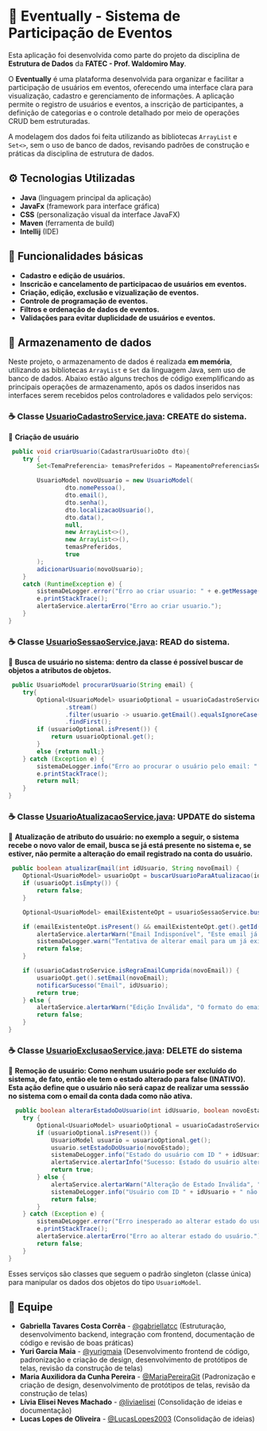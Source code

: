 # 📆 Eventually - Sistema de Participação de Eventos
Esta aplicação foi desenvolvida como parte do projeto da disciplina de **Estrutura de Dados** da **FATEC - Prof. Waldomiro May**.

O **Eventually** é uma plataforma desenvolvida para organizar e facilitar a participação de usuários em eventos, oferecendo uma interface clara para visualização, cadastro e gerenciamento de informações. A aplicação permite o registro de usuários e eventos, a inscrição de participantes, a definição de categorias e o controle detalhado por meio de operações CRUD bem estruturadas.

A modelagem dos dados foi feita utilizando as bibliotecas `ArrayList` e `Set<>`, sem o uso de banco de dados, revisando padrões de construção e práticas da disciplina de estrutura de dados.

## ⚙️ Tecnologias Utilizadas

- **Java** (linguagem principal da aplicação)
- **JavaFx** (framework para interface gráfica)
- **CSS** (personalização visual da interface JavaFX)
- **Maven** (ferramenta de build)
- **Intellij** (IDE)

## 📌 Funcionalidades básicas

- **Cadastro e edição de usuários.**  
- **Inscricão e cancelamento de participacao de usuários em eventos.**  
- **Criação, edição, exclusão e vizualização de eventos.**  
- **Controle de programação de eventos.**  
- **Filtros e ordenação de dados de eventos.**  
- **Validações para evitar duplicidade de usuários e eventos.**

## 📃 Armazenamento de dados

Neste projeto, o armazenamento de dados é realizada **em memória**, utilizando as bibliotecas `ArrayList` e `Set` da linguagem Java, sem uso de banco de dados. Abaixo estão alguns trechos de código exemplificando as principais operações de armazenamento, após os dados inseridos nas interfaces serem recebidos pelos controladores e validados pelo serviços:


### ☕ Classe [UsuarioCadastroService.java](https://github.com/gabriellatcc/Eventually/blob/main/src/main/java/com/eventually/service/UsuarioCadastroService.java): CREATE do sistema.

📍 **Criação de usuário**
```java
 public void criarUsuario(CadastrarUsuarioDto dto){
    try {
        Set<TemaPreferencia> temasPreferidos = MapeamentoPreferenciasService.mapearPreferencias(dto.preferencias());

        UsuarioModel novoUsuario = new UsuarioModel(
                dto.nomePessoa(),
                dto.email(),
                dto.senha(),
                dto.localizacaoUsuario(),
                dto.data(),
                null,
                new ArrayList<>(),
                new ArrayList<>(),
                temasPreferidos,
                true
        );
        adicionarUsuario(novoUsuario);
    }
    catch (RuntimeException e) {
        sistemaDeLogger.error("Erro ao criar usuario: " + e.getMessage());
        e.printStackTrace();
        alertaService.alertarErro("Erro ao criar usuario.");
    }
}
```

### ☕ Classe [UsuarioSessaoService.java](https://github.com/gabriellatcc/Eventually/blob/main/src/main/java/com/eventually/service/UsuarioSessaoService.java): READ do sistema.

📍 **Busca de usuário no sistema: dentro da classe é possível buscar de objetos a atributos de objetos.**
```java
 public UsuarioModel procurarUsuario(String email) {
    try{
        Optional<UsuarioModel> usuarioOptional = usuarioCadastroService.getAllUsuarios()
                .stream()
                .filter(usuario -> usuario.getEmail().equalsIgnoreCase(email))
                .findFirst();
        if (usuarioOptional.isPresent()) {
            return usuarioOptional.get();
        }
        else {return null;}
    } catch (Exception e) {
        sistemaDeLogger.info("Erro ao procurar o usuário pelo email: " + e.getMessage());
        e.printStackTrace();
        return null;
    }
}
```
### ☕ Classe [UsuarioAtualizacaoService.java](https://github.com/gabriellatcc/Eventually/blob/main/src/main/java/com/eventually/service/UsuarioAtualizacaoService.java): UPDATE do sistema

📍 **Atualização de atributo do usuário: no exemplo a seguir, o sistema recebe o novo valor de email, busca se já está presente no sistema e, se estiver, não permite a alteração do email registrado na conta do usuário.**
```java
 public boolean atualizarEmail(int idUsuario, String novoEmail) {
    Optional<UsuarioModel> usuarioOpt = buscarUsuarioParaAtualizacao(idUsuario);
    if (usuarioOpt.isEmpty()) {
        return false;
    }

    Optional<UsuarioModel> emailExistenteOpt = usuarioSessaoService.buscarUsuarioPorEmail(novoEmail);

    if (emailExistenteOpt.isPresent() && emailExistenteOpt.get().getId() != idUsuario) {
        alertaService.alertarWarn("Email Indisponível", "Este email já está cadastrado para outro usuário.");
        sistemaDeLogger.warn("Tentativa de alterar email para um já existente ('{}') pelo usuário ID {}.", novoEmail, idUsuario);
        return false;
    }

    if (usuarioCadastroService.isRegraEmailCumprida(novoEmail)) {
        usuarioOpt.get().setEmail(novoEmail);
        notificarSucesso("Email", idUsuario);
        return true;
    } else {
        alertaService.alertarWarn("Edição Inválida", "O formato do email fornecido é inválido.");
        return false;
    }
}
```

### ☕ Classe [UsuarioExclusaoService.java](https://github.com/gabriellatcc/Eventually/blob/main/src/main/java/com/eventually/service/UsuarioExclusaoService.java): DELETE do sistema

📍 **Remoção de usuário: Como nenhum usuário pode ser excluído do sistema, de fato, então ele tem o estado alterado para false (INATIVO). Esta ação define que o usuário não será capaz de realizar uma sesssão no sistema com o email da conta dada como não ativa.**
```java
  public boolean alterarEstadoDoUsuario(int idUsuario, boolean novoEstado) {
    try {
        Optional<UsuarioModel> usuarioOptional = usuarioCadastroService.buscarUsuarioPorId(idUsuario);
        if (usuarioOptional.isPresent()) {
            UsuarioModel usuario = usuarioOptional.get();
            usuario.setEstadoDoUsuario(novoEstado);
            sistemaDeLogger.info("Estado do usuário com ID " + idUsuario + " alterado para " + (novoEstado ? "ATIVO" : "INATIVO") + ".");
            alertaService.alertarInfo("Sucesso: Estado do usuário alterado!");
            return true;
        } else {
            alertaService.alertarWarn("Alteração de Estado Inválida", "Usuário com ID " + idUsuario + " não encontrado.");
            sistemaDeLogger.info("Usuário com ID " + idUsuario + " não encontrado para alterar estado.");
            return false;
        }
    } catch (Exception e) {
        sistemaDeLogger.error("Erro inesperado ao alterar estado do usuário: " + e.getMessage());
        e.printStackTrace();
        alertaService.alertarErro("Erro ao alterar estado do usuário.");
        return false;
    }
}
```

Esses serviços são classes que seguem o padrão singleton (classe única) para manipular os dados dos objetos do tipo <code>UsuarioModel</code>.
## 👥 Equipe

- **Gabriella Tavares Costa Corrêa** - [@gabriellatcc](https://github.com/gabriellatcc) (Estruturação, desenvolvimento backend, integração com frontend, documentação de código e revisão de boas práticas)
- **Yuri Garcia Maia** - [@yurigmaia](https://github.com/yurigmaia) (Desenvolvimento frontend de código, padronização e criação de design, desenvolvimento de protótipos de telas, revisão da construção de telas)
- **Maria Auxilidora da Cunha Pereira** - [@MariaPereiraGit](https://github.com/MariaPereiraGit) (Padronização e criação de design, desenvolvimento de protótipos de telas, revisão da construção de telas)
- **Lívia Elisei Neves Machado** - [@liviaelisei](https://github.com/liviaelisei) (Consolidação de ideias e documentação)
- **Lucas Lopes de Oliveira** - [@LucasLopes2003](https://github.com/LucasLopes2003) (Consolidação de ideias)
